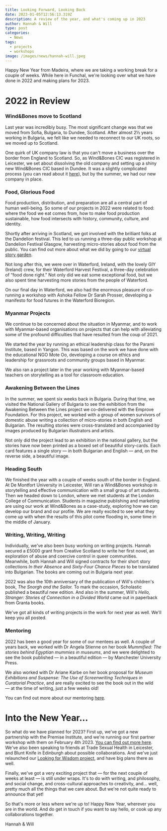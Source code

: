 ```yaml
---
title: Looking Forward, Looking Back
date: 2023-01-05T12:56:13.319Z
description: A review of the year, and what's coming up in 2023
author: Hannah & Will
type: post
categories:
  - News
tags:
  - projects
  - workshops
image: /images/news/hannah-will.jpeg
---
```


Happy New Year from Madeira, where we are taking a working break for a couple of weeks. While here in Funchal, we're looking over what we have done in 2022 and making plans for 2023.

# 2022 in Review

### Wind&Bones move to Scotland

Last year was incredibly busy. The most significant change was that we moved from Sofia, Bulgaria, to Dundee, Scotland. After almost 2½ years working in Bulgaria, we felt like we needed to reconnect to our UK roots, so we moved up to Scotland. 

One quirk of UK company law is that you can't move a business over the border from England to Scotland. So, as Wind&Bones CIC was registered in Leicester, we set about dissolving the old company and setting up a shiny new Wind&Bones CIC based in Dundee. It was a slightly complicated process (you can read about it [here](https://www.windandbones.com/news/scotland/)), but by the summer, we had our new company in place.

### Food, Glorious Food

Food production, distribution, and preparation are all a central part of human well-being. So some of our projects in 2022 were related to food: where the food we eat comes from, how to make food production sustainable, how food intersects with history, community, culture, and identity.

Shortly after arriving in Scotland, we got involved with the brilliant folks at the Dandelion festival. This led to us running a three-day public workshop at Dandelion Festival Glasgow, harvesting micro-stories about food from the public. You can find out more about what we did by going to our [virtual story garden](https://dandelion.windandbones.com). 

Not long after this, we were over in Waterford, Ireland, with the lovely GIY (Ireland) crew, for their Waterford Harvest Festival, a three-day celebration of “food done right.” Not only did we eat some exceptional food, but we also spent time harvesting more stories from the people of Waterford. 

On our final day in Waterford, we also had the enormous pleasure of co-running a workshop with Ashoka Fellow Dr Sarah Prosser, developing a manifesto for food futures in the Waterford Bioregion. 

### Myanmar Projects

We continue to be concerned about the situation in Myanmar, and to work with Myanmar-based organisations on projects that can help with alleviating some of the profound difficulties that have resulted from the coup of 2021.

We started the year by running an ethical leadership class for the Parami Institute, based in Yangon. This was based on the work we have done with the educational NGO Mote Oo, developing a course on ethics and leadership for grassroots and community groups based in Myanmar.

We also ran a project later in the year working with Myanmar-based teachers on storytelling as a tool for classroom education. 

### Awakening Between the Lines

In the summer, we spent six weeks back in Bulgaria. During that time, we visited the National Gallery of Bulgaria to see the exhibition from the Awakening Between the Lines project we co-delivered with the Emprove Foundation. For this project, we worked with a group of women survivors of domestic abuse writing a collection of micro-stories in both English and Bulgarian. The resulting stories were cross-translated and accompanied by images produced by Bulgarian illustrators and artists.

Not only did the project lead to an exhibition in the national gallery, but the stories have now been printed as a boxed set of beautiful story-cards. Each card features a single story — in both Bulgarian and English — and, on the reverse side, a beautiful image.

### Heading South

We finished the year with a couple of weeks south of the border in England. At De Montfort University in Leicester, Will ran a Wind&Bones workshop in storytelling and effective communication with a small group of art students. Then we headed down to London, where we met students at the London College of Communication. Students in magazine publishing and marketing are using our work at Wind&Bones as a case-study, exploring how we can develop our brand and our profile. We are really excited to see what they come up with when the results of this pilot come flooding in, some time in the middle of January.

### Writing, Writing, Writing

Individually, we've also been busy working on writing projects. Hannah secured a £5000 grant from Creative Scotland to write her first novel, an exploration of abuse and coercive control in queer communities. Meanwhile, both Hannah and Will signed contracts for their short story collections *In their Absence* and *Sixty-Four Chance Pieces* to be translated into Bulgarian. The books are coming out in Bulgaria next year.

2022 was also the 10th anniversary of the publication of Will's children's book, *The Snorgh and the Sailor.* To mark the occasion, Scholastic published a beautiful new edition. And also in the summer, Will's *Hello, Stranger: Stories of Connection in a Divided World* came out in paperback from Granta books.

We've got all kinds of writing projects in the work for next year as well. We'll keep you all posted.

### Mentoring

2022 has been a good year for some of our mentees as well. A couple of years back, we worked with Dr Angela Stienne on her book *Mummified: The stories behind Egyptian mummies in museums*, and we were delighted to see the book published — in a beautiful edition — by Manchester University Press.

We also worked with Dr  Ariane Karbe on her book proposal for *Museum Exhibitions and Suspense: The Use of Screenwriting Techniques in Curatorial Practice*, and are really excited to see the book out in the wild — at the time of writing, just a few weeks old!

You can find out more about our mentoring [here](https://mentor.windandbones.com).

# Into the New Year...

So what do we have planned for 2023? First up, we've got a new partnership with the Premise Institute, and we're running our first partner workshop with them on February 4th 2023. [You can find out more here](https://www.premiseinstitute.com/courses/p/hellostranger). We've also been speaking to friends at Trade Sexual Health in Leicester, and Blunt Knife in Edinburgh about possible collaborations. And we've just relaunched our [Looking for Wisdom project](https://www.lookingforwisdom.com), and have big plans there as well.

Finally, we've got a very exciting project that — for the next couple of weeks at least — is still under wraps. It's to do with writing, and philosophy, and social change, and cross-cultural approaches to creativity, and… well, pretty much all the things that we care about. But we're not quite ready to announce that yet!

So that's more or less where we're up to! Happy New Year, wherever you are in the world. And do get in touch if you want to say hello, or cook up any collaborations together.

Hannah & Will